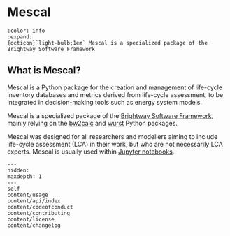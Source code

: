 # Mescal

```{button-link} https://docs.brightway.dev
:color: info
:expand:
{octicon}`light-bulb;1em` Mescal is a specialized package of the Brightway Software Framework
```

## What is Mescal?

Mescal is a Python package for the creation and management of life-cycle inventory databases and metrics derived from life-cycle assessment, to be integrated in decision-making tools such as energy system models.

Mescal is a specialized package of the [Brightway Software Framework](https://brightway.dev/), mainly relying on the [bw2calc](https://github.com/brightway-lca/brightway2-calc) and [wurst](https://github.com/polca/wurst) Python packages.

Mescal was designed for all researchers and modellers aiming to include life-cycle assessment (LCA) in their work, but who are not necessarily LCA experts. Mescal is usually used within [Jupyter notebooks](https://jupyter.org/).

```{toctree}
---
hidden:
maxdepth: 1
---
self
content/usage
content/api/index
content/codeofconduct
content/contributing
content/license
content/changelog
```
